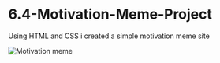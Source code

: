 # 6.4-Motivation-Meme-Project
<p>Using HTML and CSS i created a simple motivation meme site</p>

<img src="6.4 Motivation Meme Project/goal.png" alt="Motivation meme">
